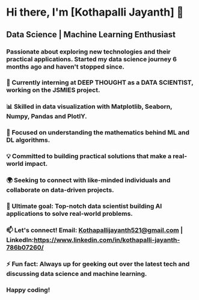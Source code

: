 
 # Hi there, I'm [Kothapalli Jayanth] 👋
## Data Science | Machine Learning Enthusiast
### Passionate about exploring new technologies and their practical applications. Started my data science journey 6 months ago and haven't stopped since.

### 🔭 Currently interning at DEEP THOUGHT as a DATA SCIENTIST, working on the JSMIES project.

### 📊 Skilled in data visualization with Matplotlib, Seaborn, Numpy, Pandas and PlotlY.

### 🧠 Focused on understanding the mathematics behind ML and DL algorithms.

### 💡 Committed to building practical solutions that make a real-world impact.

### 🌍 Seeking to connect with like-minded individuals and collaborate on data-driven projects.

### 🎯 Ultimate goal: Top-notch data scientist building AI applications to solve real-world problems.

### 📫 Let's connect! Email: Kothapallijayanth521@gmail.com | LinkedIn:https://www.linkedin.com/in/kothapalli-jayanth-786b07260/

### ⚡ Fun fact: Always up for geeking out over the latest tech and discussing data science and machine learning.


### Happy coding!









